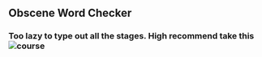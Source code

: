 ## Obscene Word Checker

### Too lazy to type out all the stages. High recommend take this ![course](https://hyperskill.org/tracks/25)

